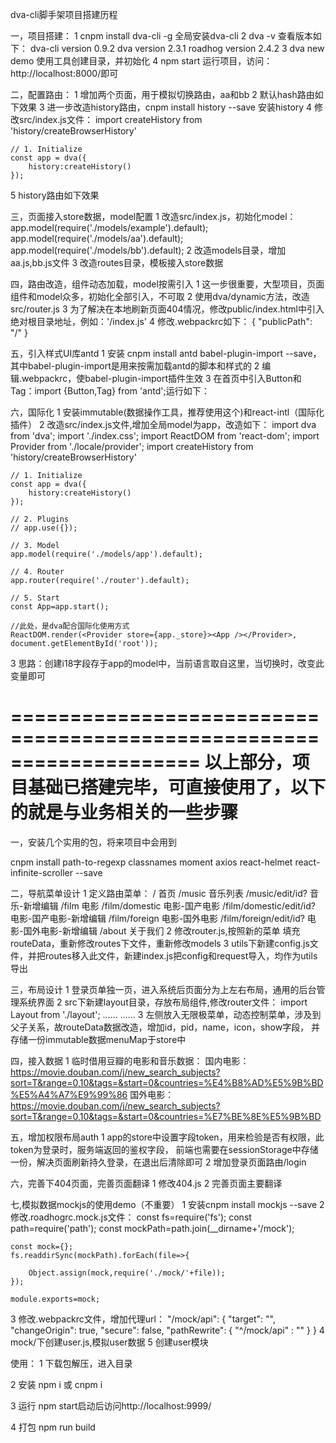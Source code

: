 dva-cli脚手架项目搭建历程

一，项目搭建：
1 cnpm install dva-cli -g 全局安装dva-cli
2 dva -v 查看版本如下：
    dva-cli version 0.9.2
    dva version 2.3.1
    roadhog version 2.4.2
3 dva new demo 使用工具创建目录，并初始化
4 npm start 运行项目，访问：http://localhost:8000/即可

二，配置路由：
1 增加两个页面，用于模拟切换路由，aa和bb
2 默认hash路由如下效果
3 进一步改造history路由，cnpm install history --save 安装history
4 修改src/index.js文件：
    import createHistory from 'history/createBrowserHistory'

    // 1. Initialize
    const app = dva({
        history:createHistory()
    });
5 history路由如下效果

三，页面接入store数据，model配置
1 改造src/index.js，初始化model：
    app.model(require('./models/example').default);
    app.model(require('./models/aa').default);
    app.model(require('./models/bb').default);
2 改造models目录，增加aa.js,bb.js文件
3 改造routes目录，模板接入store数据

四，路由改造，组件动态加载，model按需引入
1 这一步很重要，大型项目，页面组件和model众多，初始化全部引入，不可取
2 使用dva/dynamic方法，改造src/router.js
3 为了解决在本地刷新页面404情况，修改public/index.html中引入绝对根目录地址，例如：'/index.js'
4 修改.webpackrc如下：
    {
        "publicPath": "/"
    }

五，引入样式UI库antd
1 安装 cnpm install antd babel-plugin-import --save，
  其中babel-plugin-import是用来按需加载antd的脚本和样式的
2 编辑.webpackrc，使babel-plugin-import插件生效
3 在首页中引入Button和Tag：import {Button,Tag} from 'antd';运行如下：

六，国际化
1 安装immutable(数据操作工具，推荐使用这个)和react-intl（国际化插件）
2 改造src/index.js文件,增加全局model为app，改造如下：
    import dva from 'dva';
    import './index.css';
    import ReactDOM from 'react-dom';
    import Provider from './locale/provider';
    import createHistory from 'history/createBrowserHistory'

    // 1. Initialize
    const app = dva({
        history:createHistory()
    });

    // 2. Plugins
    // app.use({});

    // 3. Model
    app.model(require('./models/app').default);

    // 4. Router
    app.router(require('./router').default);

    // 5. Start
    const App=app.start();

    //此处，是dva配合国际化使用方式
    ReactDOM.render(<Provider store={app._store}><App /></Provider>, document.getElementById('root'));
3 思路：创建i18字段存于app的model中，当前语言取自这里，当切换时，改变此变量即可


====================================================================
以上部分，项目基础已搭建完毕，可直接使用了，以下的就是与业务相关的一些步骤
====================================================================
一，安装几个实用的包，将来项目中会用到

cnpm install path-to-regexp classnames moment axios react-helmet react-infinite-scroller --save

二，导航菜单设计
1 定义路由菜单：
/  首页
/music  音乐列表
/music/edit/id?  音乐-新增编辑
/film  电影
    /film/domestic 电影-国产电影
    /film/domestic/edit/id? 电影-国产电影-新增编辑
    /film/foreign 电影-国外电影
    /film/foreign/edit/id? 电影-国外电影-新增编辑
/about  关于我们
2 修改router.js,按照新的菜单 填充routeData，重新修改routes下文件，重新修改models
3 utils下新建config.js文件，并把routes移入此文件，新建index.js把config和request导入，均作为utils导出

三，布局设计
1 登录页单独一页，进入系统后页面分为上左右布局，通用的后台管理系统界面
2 src下新建layout目录，存放布局组件,修改router文件：
import Layout from './layout';
......
<Router history={history}>
      <Layout>
        <Switch>
        ......
3 左侧放入无限极菜单，动态控制菜单，涉及到父子关系，故routeData数据改造，增加id，pid，name，icon，show字段，
  并存储一份immutable数据menuMap于store中

四，接入数据
1 临时借用豆瓣的电影和音乐数据：
国内电影：https://movie.douban.com/j/new_search_subjects?sort=T&range=0,10&tags=&start=0&countries=%E4%B8%AD%E5%9B%BD%E5%A4%A7%E9%99%86
国外电影：https://movie.douban.com/j/new_search_subjects?sort=T&range=0,10&tags=&start=0&countries=%E7%BE%8E%E5%9B%BD

五，增加权限布局auth
1 app的store中设置字段token，用来检验是否有权限，此token为登录时，服务端返回的鉴权字段，
  前端也需要在sessionStorage中存储一份，解决页面刷新持久登录，在退出后清除即可
2 增加登录页面路由/login

六，完善下404页面，完善页面翻译
1 修改404.js
2 完善页面主要翻译

七,模拟数据mockjs的使用demo（不重要）
1 安装cnpm install mockjs --save
2 修改.roadhogrc.mock.js文件：
    const fs=require('fs');
    const path=require('path');
    const mockPath=path.join(__dirname+'/mock');

    const mock={};
    fs.readdirSync(mockPath).forEach(file=>{

        Object.assign(mock,require('./mock/'+file));
    });

    module.exports=mock;
3 修改.webpackrc文件，增加代理url：
    "/mock/api": {
        "target": "",
        "changeOrigin": true,
        "secure": false,
        "pathRewrite": { "^/mock/api" : "" }
    }
4 mock/下创建user.js,模拟user数据
5 创建user模块


使用：
1 下载包解压，进入目录

2 安装 npm i 或 cnpm i

3 运行 npm start启动后访问http://localhost:9999/

4 打包 npm run build